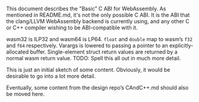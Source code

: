 This document describes the "Basic” C ABI for WebAssembly. As mentioned in
README.md, it's not the only possible C ABI. It is the ABI that the clang/LLVM
WebAssembly backend is currently using, and any other C or C++ compiler wishing
to be ABI-compatible with it.

wasm32 is ILP32 and wasm64 is LP64. `float` and `double` map to wasm’s `f32` and
`f64` respectively. Varargs is lowered to passing a pointer to an
explicitly-allocated buffer. Single-element struct return values are returned by
a normal wasm return value. TODO: Spell this all out in much more detail.

This is just an initial sketch of some content. Obviously, it would
be desirable to go into a lot more detail.

Eventually, some content from the design repo’s CAndC++.md should also be moved here.
